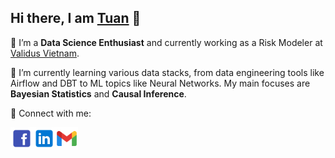 ## Hi there, I am [Tuan](https://lktuan.github.io/) 👋

<!--
**lktuan/lktuan** is a ✨ _special_ ✨ repository because its `README.md` (this file) appears on your GitHub profile.

Here are some ideas to get you started:

- 🔭 I’m currently working on ...
- 🌱 I’m currently learning ...
- 👯 I’m looking to collaborate on ...
- 🤔 I’m looking for help with ...
- 💬 Ask me about ...
- 📫 How to reach me: ...
- 😄 Pronouns: ...
- ⚡ Fun fact: ...
-->

🔭 I’m a **Data Science Enthusiast** and currently working as a Risk Modeler at [Validus Vietnam](https://validus.vn/).

🌱 I’m currently learning various data stacks, from data engineering tools like Airflow and DBT to ML topics like Neural Networks. My main focuses are **Bayesian Statistics** and **Causal Inference**.

🤝 Connect with me:

<div>
<a href="https://www.facebook.com/toilatuan.lk/"><img align="left" src="https://raw.githubusercontent.com/lktuan/lktuan/main/img/facebook.svg" alt="Tuan Le | Facebook" width="36px"/></a>
<sp></sp>
<a href="https://www.linkedin.com/in/tuanlekhac/"><img align="left" src="https://raw.githubusercontent.com/lktuan/lktuan/main/img/linked-in.svg" alt="Tuan Le | LinkedIn" width="36px"/></a>
<sp></sp>
<a href="mailto:tuan.lekhac0905@gmail.com"><img align="left" src="https://raw.githubusercontent.com/lktuan/lktuan/main/img/gmail.svg" alt="Tuan Le | Gmail" width="36px"/></a>
</div>